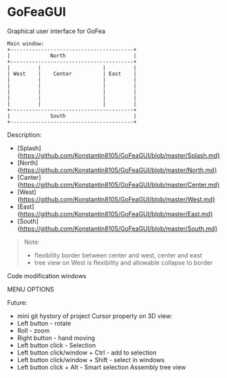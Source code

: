# GoFeaGUI
Graphical user interface for GoFea

```
Main window:
+----------------------------------------+
|             North                      |
+----------------------------------------+
|         |                    |         |
| West    |    Center          | East    |
|         |                    |         |
|         |                    |         |
|         |                    |         |
|         |                    |         |
|         |                    |         |
+----------------------------------------+
|             South                      |
+----------------------------------------+
```

Description:
- [Splash]{https://github.com/Konstantin8105/GoFeaGUI/blob/master/Splash.md}
- [North]{https://github.com/Konstantin8105/GoFeaGUI/blob/master/North.md}
- [Canter]{https://github.com/Konstantin8105/GoFeaGUI/blob/master/Center.md}
- [West]{https://github.com/Konstantin8105/GoFeaGUI/blob/master/West.md}
- [East]{https://github.com/Konstantin8105/GoFeaGUI/blob/master/East.md}
- [South]{https://github.com/Konstantin8105/GoFeaGUI/blob/master/South.md}
> Note: 
> - flexibility border between center and west, center and east
> - tree view on West is flexibility and allowable collapse to border

Code modification windows

MENU OPTIONS

Future:
- mini git hystory of project
Cursor property on 3D view:
- Left button - rotate
- Roll - zoom
- Right button - hand moving 
- Left button click - Selection
- Left button click/window + Ctrl - add to selection
- Left button click/window + Shift - select in windows
- Left button click + Alt - Smart selection
Assembly tree view



